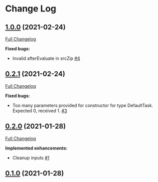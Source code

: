 # Change Log

## [1.0.0](https://github.com/joffrey-bion/hashcode-submit-gradle-plugin/tree/1.0.0) (2021-02-24)
[Full Changelog](https://github.com/joffrey-bion/hashcode-submit-gradle-plugin/compare/0.2.1...1.0.0)

**Fixed bugs:**

- Invalid afterEvaluate in srcZip [\#4](https://github.com/joffrey-bion/hashcode-submit-gradle-plugin/issues/4)

## [0.2.1](https://github.com/joffrey-bion/hashcode-submit-gradle-plugin/tree/0.2.1) (2021-02-24)
[Full Changelog](https://github.com/joffrey-bion/hashcode-submit-gradle-plugin/compare/0.2.0...0.2.1)

**Fixed bugs:**

- Too many parameters provided for constructor for type DefaultTask. Expected 0, received 1. [\#3](https://github.com/joffrey-bion/hashcode-submit-gradle-plugin/issues/3)

## [0.2.0](https://github.com/joffrey-bion/hashcode-submit-gradle-plugin/tree/0.2.0) (2021-01-28)
[Full Changelog](https://github.com/joffrey-bion/hashcode-submit-gradle-plugin/compare/0.1.0...0.2.0)

**Implemented enhancements:**

- Cleanup inputs [\#1](https://github.com/joffrey-bion/hashcode-submit-gradle-plugin/issues/1)

## [0.1.0](https://github.com/joffrey-bion/hashcode-submit-gradle-plugin/tree/0.1.0) (2021-01-28)

